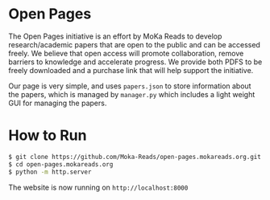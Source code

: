 # Open Pages

The Open Pages initiative is an effort by MoKa Reads to develop research/academic papers that are open to the public and can be accessed freely.
We believe that open access will promote collaboration, remove barriers to knowledge and accelerate progress. We provide both PDFS to be freely downloaded
and a purchase link that will help support the initiative.

Our page is very simple, and uses `papers.json` to store information about the papers, which is managed by `manager.py` which includes a light weight GUI for managing the papers.

# How to Run

```bash
$ git clone https://github.com/Moka-Reads/open-pages.mokareads.org.git
$ cd open-pages.mokareads.org
$ python -m http.server
```
The website is now running on `http://localhost:8000`
